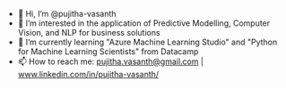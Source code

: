 - 👋 Hi, I’m @pujitha-vasanth
- 👀 I’m interested in the application of Predictive Modelling, Computer Vision, and NLP for business solutions
- 🌱 I’m currently learning "Azure Machine Learning Studio" and "Python for Machine Learning Scientists" from Datacamp
- 📫 How to reach me: pujitha.vasanth@gmail.com | www.linkedin.com/in/pujitha-vasanth/

<!---
pujitha-vasanth/pujitha-vasanth is a ✨ special ✨ repository because its `README.md` (this file) appears on your GitHub profile.
You can click the Preview link to take a look at your changes.
--->
